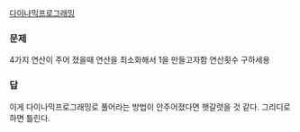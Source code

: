 [다이나믹프로그래밍](../다이나믹프로그래밍.md)
### 문제
4가지 연산이 주어 졌을때 연산을 최소화해서 1을 만들고자함
연산횟수 구하세용

### 답
이게 다이나믹프로그래밍로 풀어라는 방법이 안주어졌다면 햇갈렷을 것 같다. 그리디로 하면 틀린다.
